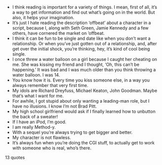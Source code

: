  - I think reading is important for a variety of things. I mean, first of all, it’s a way to get information and find out what’s going on in the world. But also, it helps your imagination.
 - It’s just I hate reading the description ‘offbeat’ about a character in a script, because I, along with Seth Green, Jamie Kennedy and a few others, have cornered the market on ’offbeat.
 - I think it can be fun to be single and date like when you don’t want a relationship. Or when you’ve just gotten out of a relationship, and, after get over the initial shock, you’re thinking, hey, it’s kind of cool being single.
 - I once threw a water balloon on a girl because I caught her cheating on me. She was kissing my friend and I thought, ‘Oh, this can’t be happening.’ It was bad and I was much older than you think throwing a water balloon. I was 14.
 - You know how it is. Every time you kiss someone else, in a way you always remember that very first time.
 - My idols are Richard Dreyfuss, Michael Keaton, John Goodman. Maybe that’s what I want for me.
 - For awhile, I got stupid about only wanting a leading-man role, but I have no illusions. I know I’m not Brad Pitt.
 - My high school girlfriend would ask if I finally learned how to unbutton the back of a sweater!
 - If I have an iPod, I’m good.
 - I am really Method-y.
 - With a sequel you’re always trying to get bigger and better.
 - My character is not flawless.
 - It’s always fun when you’re doing the CGI stuff, to actually get to work with someone who is real, who’s there.

13 quotes